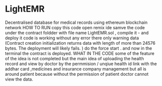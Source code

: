 # LightEMR
Decentralised database  for medical records using ethereum blockchain network 
  HOW TO RUN
copy this code open remix ide samve the code under the contract foldder with file name LightEMR.sol , compile it - and deploy it 
code is working without any error there only warning data (Contract creation initialization returns data with length of more than 24576 bytes. The deployment will likely fails. ) do the force start . and now in the terminal the contract is deployed.
 WHAT IN THE CODE 
some of the feature of the idea is not completed but the main idea of uploading the health record and view by doctor  by the permmision / unqiue health id link with the addhar card ,medicines and insurance company management but all is around patient because without the permission of patient doctor cannot view the data.
